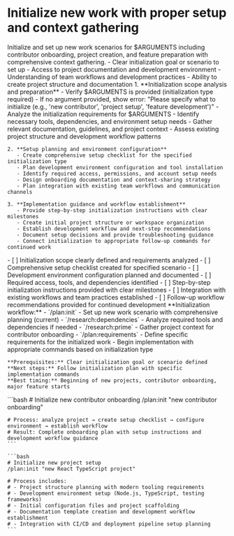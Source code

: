# Initialize new work with proper setup and context gathering

<instructions>
  <context>
    Initialize and set up new work scenarios for $ARGUMENTS including contributor onboarding, project creation, and feature preparation with comprehensive context gathering.
  </context>

  <requirements>
    - Clear initialization goal or scenario to set up
    - Access to project documentation and development environment
    - Understanding of team workflows and development practices
    - Ability to create project structure and documentation
  </requirements>

  <execution>
    1. **Initialization scope analysis and preparation**
       - Verify $ARGUMENTS is provided (initialization type required)
       - If no argument provided, show error: "Please specify what to initialize (e.g., 'new contributor', 'project setup', 'feature development')"
       - Analyze the initialization requirements for $ARGUMENTS
       - Identify necessary tools, dependencies, and environment setup needs
       - Gather relevant documentation, guidelines, and project context
       - Assess existing project structure and development workflow patterns

    2. **Setup planning and environment configuration**
       - Create comprehensive setup checklist for the specified initialization type
       - Plan development environment configuration and tool installation
       - Identify required access, permissions, and account setup needs
       - Design onboarding documentation and context-sharing strategy
       - Plan integration with existing team workflows and communication channels

    3. **Implementation guidance and workflow establishment**
       - Provide step-by-step initialization instructions with clear milestones
       - Create initial project structure or workspace organization
       - Establish development workflow and next-step recommendations
       - Document setup decisions and provide troubleshooting guidance
       - Connect initialization to appropriate follow-up commands for continued work
  </execution>

  <validation>
    - [ ] Initialization scope clearly defined and requirements analyzed
    - [ ] Comprehensive setup checklist created for specified scenario
    - [ ] Development environment configuration planned and documented
    - [ ] Required access, tools, and dependencies identified
    - [ ] Step-by-step initialization instructions provided with clear milestones
    - [ ] Integration with existing workflows and team practices established
    - [ ] Follow-up workflow recommendations provided for continued development
  </validation>

  <workflow>
    **Initialization workflow:**
    - `/plan:init` - Set up new work scenario with comprehensive planning (current)
    - `/research:dependencies` - Analyze required tools and dependencies if needed
    - `/research:prime` - Gather project context for contributor onboarding
    - `/plan:requirements` - Define specific requirements for the initialized work
    - Begin implementation with appropriate commands based on initialization type

    **Prerequisites:** Clear initialization goal or scenario defined
    **Next steps:** Follow initialization plan with specific implementation commands
    **Best timing:** Beginning of new projects, contributor onboarding, major feature starts
  </workflow>

  <examples>
    ```bash
    # Initialize new contributor onboarding
    /plan:init "new contributor onboarding"

    # Process: analyze project → create setup checklist → configure environment → establish workflow
    # Result: Complete onboarding plan with setup instructions and development workflow guidance
    ```

    ```bash
    # Initialize new project setup
    /plan:init "new React TypeScript project"

    # Process includes:
    # - Project structure planning with modern tooling requirements
    # - Development environment setup (Node.js, TypeScript, testing frameworks)
    # - Initial configuration files and project scaffolding
    # - Documentation template creation and development workflow establishment
    # - Integration with CI/CD and deployment pipeline setup planning
    ```

  </examples>
</instructions>
